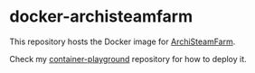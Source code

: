 # docker-archisteamfarm

This repository hosts the Docker image for [ArchiSteamFarm](https://github.com/JustArchiNET/ArchiSteamFarm/).

Check my [container-playground](https://github.com/amphineko/container-playground/tree/master/apps/archisteamfarm) repository for how to deploy it.
